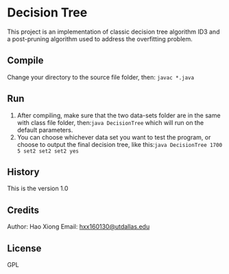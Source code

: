 # Decision Tree

This project is an implementation of classic decision tree algorithm ID3 and a post-pruning algorithm used to address the overfitting problem.

## Compile

Change your directory to the source file folder, then: `javac *.java`

## Run

1. After compiling, make sure that the two data-sets folder are in the same with class file folder, then:`java DecisionTree` which will run on the default parameters.
2. You can choose whichever data set you want to test the program, or choose to output the final decision tree, like this:`java DecisionTree 1700 5 set2 set2 set2 yes`

## History

This is the version 1.0

## Credits

Author: Hao Xiong 
Email: hxx160130@utdallas.edu

## License

GPL